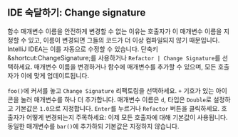 ## IDE 숙달하기: Change signature

함수 매개변수 이름을 안전하게 변경할 수 없는 이유는 호출자가 이 매개변수 이름을 지정할 수 있고, 이름이 변경되면 그들의 코드가 더 이상 컴파일되지 않기 때문입니다. IntelliJ IDEA는 이를 자동으로 수정할 수 있습니다. 단축키 <span class="shortcut">&shortcut:ChangeSignature;</span>를 사용하거나 <span class="control">`Refactor | Change Signature`</span>를 선택하세요. 매개변수 이름을 변경하거나 함수에 매개변수를 추가할 수 있으며, 모든 호출자가 이에 맞게 업데이트됩니다.

`foo()`에 커서를 놓고 <span class="control">`Change Signature`</span> 리팩토링을 선택하세요. `+` 기호가 있는 아이콘을 눌러 매개변수를 하나 더 추가합니다. 매개변수 이름은 `d`, 타입은 `Double`로 설정하고 기본값은 `1.0`으로 지정합니다. <span class="control">`Enter`</span>를 누르거나 <span class="control">`Refactor`</span> 버튼을 클릭하세요. 호출자가 어떻게 변경되는지 주목하세요: 이제 모든 호출자에 대해 기본값이 사용됩니다. 동일한 매개변수를 `bar()`에 추가하되 기본값은 지정하지 않습니다.